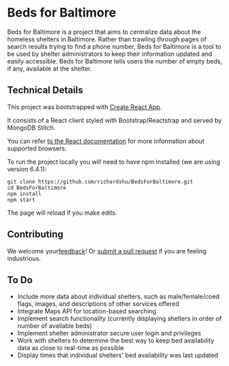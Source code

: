 # Beds for Baltimore

Beds for Baltimore is a project that aims to centralize data about the homeless shelters in Baltimore. Rather than trawling through pages of search results trying to find a phone number, Beds for Baltimore is a tool to be used by shelter administrators to keep their information updated and easily accessible. Beds for Baltimore tells users the number of empty beds, if any, available at the shelter.

## Technical Details

This project was bootstrapped with [Create React App](https://github.com/facebookincubator/create-react-app).

It consists of a React client styled with Bootstrap/Reactstrap and served by MongoDB Stitch.

You can refer [to the React documentation](https://reactjs.org/docs/react-dom.html#browser-support) for more information about supported browsers.

To run the project locally you will need to have npm installed (we are using version 6.4.1):

```
git clone https://github.com/richardshu/BedsForBaltimore.git
cd BedsForBaltimore
npm install
npm start
```

The page will reload if you make edits.<br>

## Contributing

We welcome your[feedback](https://github.com/richardshu/BedsForBaltimore/issues)!  Or [submit a pull request](https://github.com/richardshu/BedsForBaltimore/pulls) if you are feeling industrious.

## To Do

* Include more data about individual shelters, such as male/female/coed flags, images, and descriptions of other services offered
* Integrate Maps API for location-based searching
* Implement search functionality (currently displaying shelters in order of number of available beds)
* Implement shelter administrator secure user login and privileges
* Work with shelters to determine the best way to keep bed availability data as close to real-time as possible
* Display times that individual shelters' bed availability was last updated
